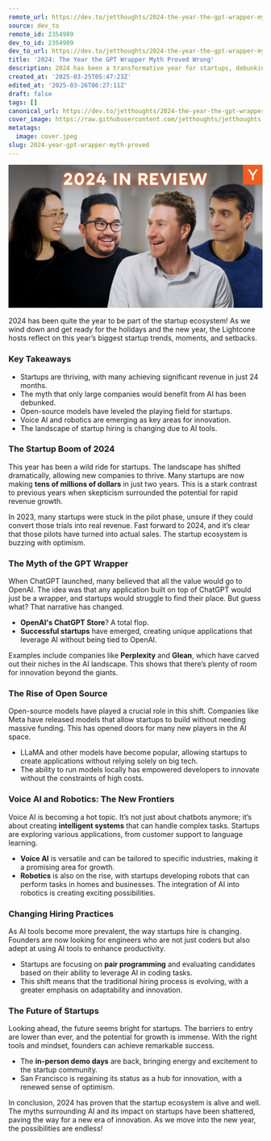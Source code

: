 ```yaml
---
remote_url: https://dev.to/jetthoughts/2024-the-year-the-gpt-wrapper-myth-proved-wrong-2057
source: dev_to
remote_id: 2354989
dev_to_id: 2354989
dev_to_url: https://dev.to/jetthoughts/2024-the-year-the-gpt-wrapper-myth-proved-wrong-2057
title: '2024: The Year the GPT Wrapper Myth Proved Wrong'
description: 2024 has been a transformative year for startups, debunking myths about AI's monopoly and showcasing the rise of open-source models, voice AI, and robotics. Discover the key trends and insights shaping the startup landscape.
created_at: '2025-03-25T05:47:23Z'
edited_at: '2025-03-26T06:27:11Z'
draft: false
tags: []
canonical_url: https://dev.to/jetthoughts/2024-the-year-the-gpt-wrapper-myth-proved-wrong-2057
cover_image: https://raw.githubusercontent.com/jetthoughts/jetthoughts.github.io/master/content/blog/2024-year-gpt-wrapper-myth-proved/cover.jpeg
metatags:
  image: cover.jpeg
slug: 2024-year-gpt-wrapper-myth-proved
---
```

[![2024: The Year the GPT Wrapper Myth Proved Wrong](file_0.jpg)](https://www.youtube.com/watch?v=z0wt2pe_LZM)

2024 has been quite the year to be part of the startup ecosystem! As we wind down and get ready for the holidays and the new year, the Lightcone hosts reflect on this year’s biggest startup trends, moments, and setbacks.

### Key Takeaways

*   Startups are thriving, with many achieving significant revenue in just 24 months.
*   The myth that only large companies would benefit from AI has been debunked.
*   Open-source models have leveled the playing field for startups.
*   Voice AI and robotics are emerging as key areas for innovation.
*   The landscape of startup hiring is changing due to AI tools.

### The Startup Boom of 2024

This year has been a wild ride for startups. The landscape has shifted dramatically, allowing new companies to thrive. Many startups are now making **tens of millions of dollars** in just two years. This is a stark contrast to previous years when skepticism surrounded the potential for rapid revenue growth.

In 2023, many startups were stuck in the pilot phase, unsure if they could convert those trials into real revenue. Fast forward to 2024, and it’s clear that those pilots have turned into actual sales. The startup ecosystem is buzzing with optimism.

### The Myth of the GPT Wrapper

When ChatGPT launched, many believed that all the value would go to OpenAI. The idea was that any application built on top of ChatGPT would just be a wrapper, and startups would struggle to find their place. But guess what? That narrative has changed.

*   **OpenAI's ChatGPT Store**? A total flop.
*   **Successful startups** have emerged, creating unique applications that leverage AI without being tied to OpenAI.

Examples include companies like **Perplexity** and **Glean**, which have carved out their niches in the AI landscape. This shows that there’s plenty of room for innovation beyond the giants.

### The Rise of Open Source

Open-source models have played a crucial role in this shift. Companies like Meta have released models that allow startups to build without needing massive funding. This has opened doors for many new players in the AI space.

*   LLaMA and other models have become popular, allowing startups to create applications without relying solely on big tech.
*   The ability to run models locally has empowered developers to innovate without the constraints of high costs.

### Voice AI and Robotics: The New Frontiers

Voice AI is becoming a hot topic. It’s not just about chatbots anymore; it’s about creating **intelligent systems** that can handle complex tasks. Startups are exploring various applications, from customer support to language learning.

*   **Voice AI** is versatile and can be tailored to specific industries, making it a promising area for growth.
*   **Robotics** is also on the rise, with startups developing robots that can perform tasks in homes and businesses. The integration of AI into robotics is creating exciting possibilities.

### Changing Hiring Practices

As AI tools become more prevalent, the way startups hire is changing. Founders are now looking for engineers who are not just coders but also adept at using AI tools to enhance productivity.

*   Startups are focusing on **pair programming** and evaluating candidates based on their ability to leverage AI in coding tasks.
*   This shift means that the traditional hiring process is evolving, with a greater emphasis on adaptability and innovation.

### The Future of Startups

Looking ahead, the future seems bright for startups. The barriers to entry are lower than ever, and the potential for growth is immense. With the right tools and mindset, founders can achieve remarkable success.

*   The **in-person demo days** are back, bringing energy and excitement to the startup community.
*   San Francisco is regaining its status as a hub for innovation, with a renewed sense of optimism.

In conclusion, 2024 has proven that the startup ecosystem is alive and well. The myths surrounding AI and its impact on startups have been shattered, paving the way for a new era of innovation. As we move into the new year, the possibilities are endless!
